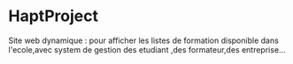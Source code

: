 # HaptProject
Site web dynamique : pour afficher les listes de formation disponible dans l'ecole,avec system de gestion des etudiant ,des formateur,des entreprise...
